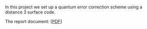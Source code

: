 In this project we set up a quantum error correction scheme using a distance 3 surface code.

The report document: [[PDF](./tex/report.pdf)]
